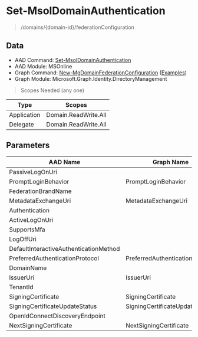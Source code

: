 # Set-MsolDomainAuthentication

> /domains/{domain-id}/federationConfiguration

## Data

+ AAD Command: [Set-MsolDomainAuthentication](https://docs.microsoft.com/en-us/powershell/module/MSOnline/Set-MsolDomainAuthentication)
+ AAD Module: MSOnline
+ Graph Command: [New-MgDomainFederationConfiguration](https://docs.microsoft.com/en-us/powershell/module/Microsoft.Graph.Identity.DirectoryManagement/New-MgDomainFederationConfiguration) ([Examples](https://github.com/orgs/msgraph/discussions?discussions_q=New-MgDomainFederationConfiguration))
+ Graph Module: Microsoft.Graph.Identity.DirectoryManagement

> Scopes Needed (any one)

|Type|Scopes|
|---|---|
|Application|Domain.ReadWrite.All|
|Delegate|Domain.ReadWrite.All|

## Parameters

|AAD Name|Graph Name|AAD Type|Graph Type|Infos|
|---|---|---|---|---|
|PassiveLogOnUri||System.String|||
|PromptLoginBehavior|PromptLoginBehavior|System.Nullable/Microsoft.Online.Administration.PromptLoginBehavior|System.String||
|FederationBrandName||System.String|||
|MetadataExchangeUri|MetadataExchangeUri|System.String|System.String||
|Authentication||Microsoft.Online.Administration.DomainAuthenticationType|||
|ActiveLogOnUri||System.String|||
|SupportsMfa||System.Nullable/System.Boolean|||
|LogOffUri||System.String|||
|DefaultInteractiveAuthenticationMethod||System.String|||
|PreferredAuthenticationProtocol|PreferredAuthenticationProtocol|System.Nullable/Microsoft.Online.Administration.AuthenticationProtocol|System.String||
|DomainName||System.String|||
|IssuerUri|IssuerUri|System.String|System.String||
|TenantId||System.Nullable/System.Guid|||
|SigningCertificate|SigningCertificate|System.String|System.String||
|SigningCertificateUpdateStatus|SigningCertificateUpdateStatus|Microsoft.Online.Administration.SigningCertificateUpdateStatus|Microsoft.Graph.PowerShell.Models.IMicrosoftGraphSigningCertificateUpdateStatus||
|OpenIdConnectDiscoveryEndpoint||System.String|||
|NextSigningCertificate|NextSigningCertificate|System.String|System.String||

